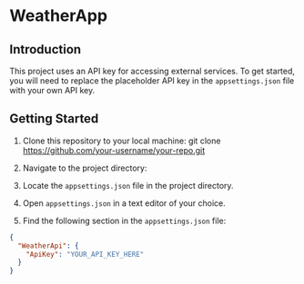 # WeatherApp
## Introduction

This project uses an API key for accessing external services. To get started, you will need to replace the placeholder API key in the `appsettings.json` file with your own API key.

## Getting Started

1. Clone this repository to your local machine:
   git clone https://github.com/your-username/your-repo.git

2. Navigate to the project directory:
3. Locate the `appsettings.json` file in the project directory.

4. Open `appsettings.json` in a text editor of your choice.

5. Find the following section in the `appsettings.json` file:

```json
{
  "WeatherApi": {
    "ApiKey": "YOUR_API_KEY_HERE"
  }
}

   

